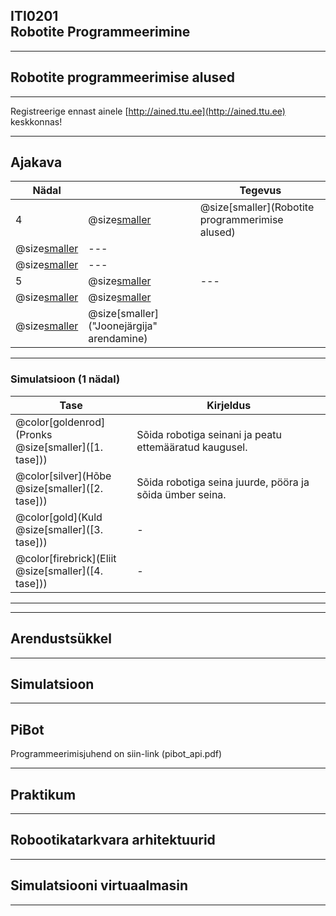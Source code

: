 ## ITI0201<br />Robotite Programmeerimine

---
## Robotite programmeerimise alused

---

Registreerige ennast ainele [http://ained.ttu.ee](http://ained.ttu.ee) keskkonnas!

---
## Ajakava

Nädal |  | Tegevus
------|--|--------
4 | @size[smaller](@color[goldenrod](Loeng)) | @size[smaller](Robotite programmerimise alused)
  | @size[smaller](@color[darkgreen](Praktikum)) | ---
  | @size[smaller](@color[cornflowerblue](Kodutöö)) | ---
5 | @size[smaller](Loeng) | ---
  | @size[smaller](Praktikum) | @size[smaller]("Simulatsioon")
  | @size[smaller](Kodutöö) | @size[smaller]("Joonejärgija" arendamine)

---
### Simulatsioon (1 nädal)

Tase | Kirjeldus
-----|----------
@color[goldenrod](Pronks<br />@size[smaller]([1. tase])) | Sõida robotiga seinani ja peatu ettemääratud kaugusel.
@color[silver](Hõbe<br />@size[smaller]([2. tase])) | Sõida robotiga seina juurde, pööra ja sõida ümber seina.
@color[gold](Kuld<br />@size[smaller]([3. tase])) | -
@color[firebrick](Eliit<br />@size[smaller]([4. tase])) | -

---


---
## Arendustsükkel

---
## Simulatsioon

---
## PiBot
Programmeerimisjuhend on siin-link (pibot_api.pdf)

---
## Praktikum

---
## Robootikatarkvara arhitektuurid

---
## Simulatsiooni virtuaalmasin

---

